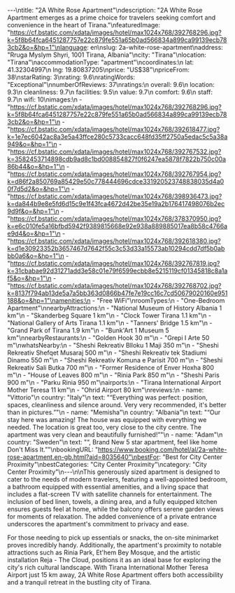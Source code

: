 ---\ntitle: "2A White Rose Apartment"\ndescription: "2A White Rose Apartment emerges as a prime choice for travelers seeking comfort and convenience in the heart of Tirana."\nfeaturedImage: "https://cf.bstatic.com/xdata/images/hotel/max1024x768/392768296.jpg?k=5f8b64fca6451287757e22c879fe551a65b0ad566834a899ca99139ecb783cb2&o=&hp=1"\nlanguage: en\nslug: 2a-white-rose-apartment\naddress: "Rruga Myslym Shyri, 1001 Tirana, Albania"\ncity: "Tirana"\nlocation: "Tirana"\naccommodationType: "apartment"\ncoordinates:\n  lat: 41.32304997\n  lng: 19.80837205\nprice: "US$38"\npriceFrom: 38\nstarRating: 3\nrating: 9.6\nratingWords: "Exceptional"\nnumberOfReviews: 37\nratings:\n  overall: 9.6\n  location: 9.3\n  cleanliness: 9.7\n  facilities: 9.5\n  value: 9.7\n  comfort: 9.6\n  staff: 9.7\n  wifi: 10\nimages:\n  - "https://cf.bstatic.com/xdata/images/hotel/max1024x768/392768296.jpg?k=5f8b64fca6451287757e22c879fe551a65b0ad566834a899ca99139ecb783cb2&o=&hp=1"\n  - "https://cf.bstatic.com/xdata/images/hotel/max1024x768/392618477.jpg?k=1e7ec6042ac8a3e5a43ffce280c5733cacc648fd35ff2750a5edac5c5a38a949&o=&hp=1"\n  - "https://cf.bstatic.com/xdata/images/hotel/max1024x768/392767532.jpg?k=3582453714898cdb9ad8c1bd008854827f0f6247ea5878f7822b750c00a86b44&o=&hp=1"\n  - "https://cf.bstatic.com/xdata/images/hotel/max1024x768/392767954.jpg?k=d86f2a850769a85429e50c778444696cdce331920523748838035d4a00f7d5d2&o=&hp=1"\n  - "https://cf.bstatic.com/xdata/images/hotel/max1024x768/398936473.jpg?k=da844b9e8e5fd6d15c9e1f43fca4672d42be35e19a2b176417498076b2ec9d9f&o=&hp=1"\n  - "https://cf.bstatic.com/xdata/images/hotel/max1024x768/378370950.jpg?k=e6c010fe5a16bfbd5942f9389815668e92e938a889885017ea8b58c4766ae9d4&o=&hp=1"\n  - "https://cf.bstatic.com/xdata/images/hotel/max1024x768/392618380.jpg?k=d1e30923352b3657467d7642f55c3c53d33a15573ab10294cdd7df5b0abbb0a6&o=&hp=1"\n  - "https://cf.bstatic.com/xdata/images/hotel/max1024x768/392767819.jpg?k=31cbabae92d31271add3e58c01e79f6599ecbb8e5215119cf01345818c8a1af5&o=&hp=1"\n  - "https://cf.bstatic.com/xdata/images/hotel/max1024x768/392768702.jpg?k=8137f794ab13de5a7a5bb363d0866b47fe7e19cc16c7cd50679020160e951188&o=&hp=1"\namenities:\n  - "Free WiFi"\nroomTypes:\n  - "One-Bedroom Apartment"\nnearbyAttractions:\n  - "National Museum of History Albania 1 km"\n  - "Skanderbeg Square 1 km"\n  - "Clock Tower Tirana 1.1 km"\n  - "National Gallery of Arts Tirana 1.1 km"\n  - "Tanners' Bridge 1.5 km"\n  - "Grand Park of Tirana 1.9 km"\n  - "Bunk'Art 1 Museum 5 km"\nnearbyRestaurants:\n  - "Golden Hook 30 m"\n  - "Grepi I Arte 50 m"\nwhatsNearby:\n  - "Sheshi Rekreativ Blloku 1 Maji 350 m"\n  - "Sheshi Rekreativ Shefqet Musaraj 500 m"\n  - "Sheshi Rekreativ tek Stadiumi Dinamo 550 m"\n  - "Sheshi Rekreativ Komuna e Parisit 700 m"\n  - "Sheshi Rekreativ Sali Butka 700 m"\n  - "Former Residence of Enver Hoxha 800 m"\n  - "House of Leaves 800 m"\n  - "Rinia Park 850 m"\n  - "Sheshi Paris 900 m"\n  - "Parku Rinia 950 m"\nairports:\n  - "Tirana International Airport Mother Teresa 11 km"\n  - "Ohrid Airport 80 km"\nreviews:\n  - name: "Vittorio"\n    country: "Italy"\n    text: "“Everything was perfect: position, spaces, cleanliness and silence around.
Very very recommended, it's better than in pictures.”"\n  - name: "Memisha"\n    country: "Albania"\n    text: "“Our stay here was amazing! The house was equipped with everything we needed. The location is great too, very close to the city centre.
The apartment was very clean and beautifully furnished!”"\n  - name: "Adam"\n    country: "Sweden"\n    text: "“, Brand New 5 star apartment, feel like home
Don't Miss It.”"\nbookingURL: "https://www.booking.com/hotel/al/2a-white-rose-apartment.en-gb.html?aid=8035640"\nbestFor: "Best for City Center Proximity"\nbestCategories: "City Center Proximity"\ncategory: "City Center Proximity"\n---\n\nThis generously sized apartment is designed to cater to the needs of modern travelers, featuring a well-appointed bedroom, a bathroom equipped with essential amenities, and a living space that includes a flat-screen TV with satellite channels for entertainment. The inclusion of bed linen, towels, a dining area, and a fully equipped kitchen ensures guests feel at home, while the balcony offers serene garden views for moments of relaxation. The added convenience of a private entrance underscores the apartment's commitment to privacy and ease.

For those needing to pick up essentials or snacks, the on-site minimarket proves incredibly handy. Additionally, the apartment's proximity to notable attractions such as Rinia Park, Et'hem Bey Mosque, and the artistic installation Reja - The Cloud, positions it as an ideal base for exploring the city's rich cultural landscape. With Tirana International Mother Teresa Airport just 15 km away, 2A White Rose Apartment offers both accessibility and a tranquil retreat in the bustling city of Tirana.